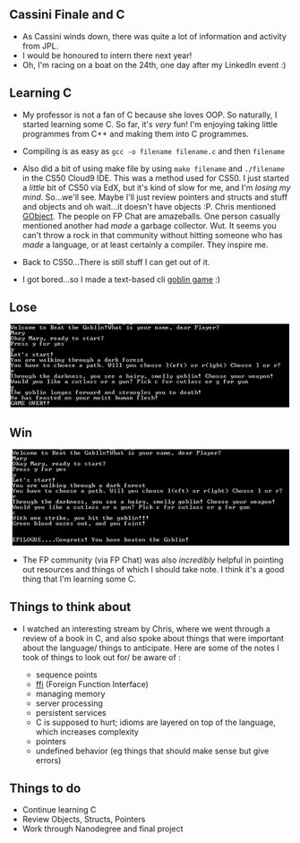 ## Cassini Finale and C

- As Cassini winds down, there was quite a lot of information and activity from JPL.
- I would be honoured to intern there next year!
- Oh, I'm racing on a boat on the 24th, one day after my LinkedIn event :)

## Learning C

- My professor is not a fan of C because she loves OOP.
  So naturally, I started learning some C. So far, it's *very* fun!
  I'm enjoying taking little programmes from C++ and making them into C programmes.
  
- Compiling is as easy as ```gcc -o filename filename.c``` and then ```filename```

- Also did a bit of using make file by using ```make filename``` and ```./filename``` in the CS50 Cloud9 IDE.
  This was a method used for CS50. I just started a *little* bit of CS50 via EdX, but it's kind 
  of slow for me, and I'm *losing my mind*. So...we'll see. Maybe I'll just review 
  pointers and structs and stuff and objects and oh wait...it doesn't have objects :P. 
  Chris mentioned [GObject](https://en.wikipedia.org/wiki/GObject). 
  The people on FP Chat are amazeballs. One person casually mentioned another had *made* 
  a garbage collector. Wut. It seems you can't throw a rock in that community without 
  hitting someone who has *made* a language, or at least certainly a compiler. 
  They inspire me.
  
- Back to CS50...There is still stuff I can get out of it. 

- I got bored...so I made a text-based cli [goblin game](https://github.com/kammitama5/C_rebellion/blob/master/goblin.c) :)
  
## Lose
<img src="/images/goblin1.png" width="500">

## Win
<img src="/images/goblin2.png" width="500">

- The FP community (via FP Chat) was also *incredibly* helpful in pointing out resources
  and things of which I should take note. I think it's a good thing that I'm learning some C.

## Things to think about

- I watched an interesting stream by Chris, where we went through a review of a book in C,
  and also spoke about things that were important about the language/ things to anticipate. 
  Here are some of the notes I took of things to look out for/ be aware of :

  - sequence points
  - [ffi](https://en.wikipedia.org/wiki/Foreign_function_interface) (Foreign Function Interface)
  - managing memory 
  - server processing
  - persistent services
  - C is supposed to hurt; idioms are layered on top of the language, which increases complexity 
  - pointers
  - undefined behavior (eg things that should make sense but give errors)
  
## Things to do

- Continue learning C
- Review Objects, Structs, Pointers
- Work through Nanodegree and final project


